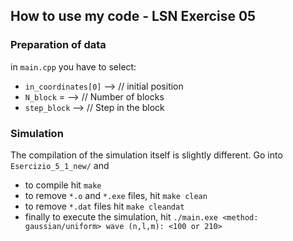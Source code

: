 ## How to use my code - LSN Exercise 05

### Preparation of data

in `main.cpp` you have to select:
- `in_coordinates[0]` ––>  // initial position
- `N_block` =         ––>  // Number of blocks
- `step_block`        ––>  // Step in the block
### Simulation

The compilation of the simulation itself is slightly different. Go into `Esercizio_5_1_new/` and
- to compile hit `make`
- to remove `*.o` and `*.exe` files, hit `make clean`
- to remove `*.dat` files hit `make cleandat`
- finally to execute the simulation, hit `./main.exe <method: gaussian/uniform> wave (n,l,m): <100 or 210>` 